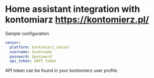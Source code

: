 # Home assistant integration with kontomiarz https://kontomierz.pl/


Sample configuration

```yaml
sensor:
  platform: kontomierz_sensor
  username: $username
  password: $password
  api_token: $API token
```

API token can be found in your kontomierz user profile.
